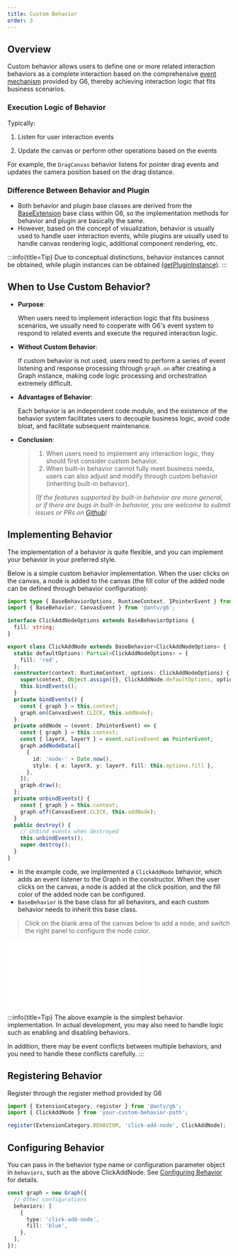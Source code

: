 ```yaml
---
title: Custom Behavior
order: 3
---
```


## Overview

Custom behavior allows users to define one or more related interaction behaviors as a complete interaction based on the comprehensive [event mechanism](/en/api/event) provided by G6, thereby achieving interaction logic that fits business scenarios.

### Execution Logic of Behavior

Typically:

1. Listen for user interaction events

2. Update the canvas or perform other operations based on the events

For example, the `DragCanvas` behavior listens for pointer drag events and updates the camera position based on the drag distance.

### Difference Between Behavior and Plugin

- Both behavior and plugin base classes are derived from the [BaseExtension](https://github.com/antvis/G6/blob/v5/packages/g6/src/registry/extension/index.ts) base class within G6, so the implementation methods for behavior and plugin are basically the same.
- However, based on the concept of visualization, behavior is usually used to handle user interaction events, while plugins are usually used to handle canvas rendering logic, additional component rendering, etc.

:::info{title=Tip}
Due to conceptual distinctions, behavior instances cannot be obtained, while plugin instances can be obtained ([getPluginInstance](/en/api/plugin#graphgetplugininstancekey)).
:::

## When to Use Custom Behavior?

- **Purpose**:

  When users need to implement interaction logic that fits business scenarios, we usually need to cooperate with G6's event system to respond to related events and execute the required interaction logic.

- **Without Custom Behavior**:

  If custom behavior is not used, users need to perform a series of event listening and response processing through `graph.on` after creating a Graph instance, making code logic processing and orchestration extremely difficult.

- **Advantages of Behavior**:

  Each behavior is an independent code module, and the existence of the behavior system facilitates users to decouple business logic, avoid code bloat, and facilitate subsequent maintenance.

- **Conclusion**:

  > 1. When users need to implement any interaction logic, they should first consider custom behavior.
  > 2. When built-in behavior cannot fully meet business needs, users can also adjust and modify through custom behavior (inheriting built-in behavior).
  >
  > _(If the features supported by built-in behavior are more general, or if there are bugs in built-in behavior, you are welcome to submit issues or PRs on [Github](https://github.com/antvis/G6))_

## Implementing Behavior

The implementation of a behavior is quite flexible, and you can implement your behavior in your preferred style.

Below is a simple custom behavior implementation. When the user clicks on the canvas, a node is added to the canvas (the fill color of the added node can be defined through behavior configuration):

```typescript
import type { BaseBehaviorOptions, RuntimeContext, IPointerEvent } from '@antv/g6';
import { BaseBehavior, CanvasEvent } from '@antv/g6';

interface ClickAddNodeOptions extends BaseBehaviorOptions {
  fill: string;
}

export class ClickAddNode extends BaseBehavior<ClickAddNodeOptions> {
  static defaultOptions: Partial<ClickAddNodeOptions> = {
    fill: 'red',
  };
  constructor(context: RuntimeContext, options: ClickAddNodeOptions) {
    super(context, Object.assign({}, ClickAddNode.defaultOptions, options));
    this.bindEvents();
  }
  private bindEvents() {
    const { graph } = this.context;
    graph.on(CanvasEvent.CLICK, this.addNode);
  }
  private addNode = (event: IPointerEvent) => {
    const { graph } = this.context;
    const { layerX, layerY } = event.nativeEvent as PointerEvent;
    graph.addNodeData([
      {
        id: 'node-' + Date.now(),
        style: { x: layerX, y: layerY, fill: this.options.fill },
      },
    ]);
    graph.draw();
  };
  private unbindEvents() {
    const { graph } = this.context;
    graph.off(CanvasEvent.CLICK, this.addNode);
  }
  public destroy() {
    // Unbind events when destroyed
    this.unbindEvents();
    super.destroy();
  }
}
```

- In the example code, we implemented a `ClickAddNode` behavior, which adds an event listener to the Graph in the constructor. When the user clicks on the canvas, a node is added at the click position, and the fill color of the added node can be configured.
- `BaseBehavior` is the base class for all behaviors, and each custom behavior needs to inherit this base class.

> Click on the blank area of the canvas below to add a node, and switch the right panel to configure the node color.

<embed src="@/common/manual/custom-extension/behavior/implement-behaviors.md"></embed>

:::info{title=Tip}
The above example is the simplest behavior implementation. In actual development, you may also need to handle logic such as enabling and disabling behaviors.

In addition, there may be event conflicts between multiple behaviors, and you need to handle these conflicts carefully.
:::

## Registering Behavior

Register through the register method provided by G6

```typescript
import { ExtensionCategory, register } from '@antv/g6';
import { ClickAddNode } from 'your-custom-behavior-path';

register(ExtensionCategory.BEHAVIOR, 'click-add-node', ClickAddNode);
```

## Configuring Behavior

You can pass in the behavior type name or configuration parameter object in `behaviors`, such as the above ClickAddNode. See [Configuring Behavior](/en/manual/behavior/overview#配置和使用) for details.

```typescript
const graph = new Graph({
  // Other configurations
  behaviors: [
    {
      type: 'click-add-node',
      fill: 'blue',
    },
  ],
});
```
